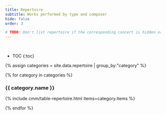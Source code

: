 ```yaml
---
title: Repertoire
subtitle: Works performed by type and composer
hide: false
order: 3

# TODO: Don't list repertoire if the corresponding concert is hidden or unpublished.
---
```


<br>

* TOC
{:toc}

{% assign categories = site.data.repertoire | group_by:"category" %}

{% for category in categories %}

### {{ category.name }}

{% include cmm/table-repertoire.html items=category.items %}

{% endfor %}
